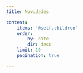 ```yaml
---
title: Novidades

content:
    items: '@self.children'
    order:
        by: date
        dir: desc
    limit: 10
    pagination: true

---
```


